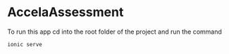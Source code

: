 # AccelaAssessment

To run this app cd into the root folder of the project and run the command

```powershell
ionic serve
```
